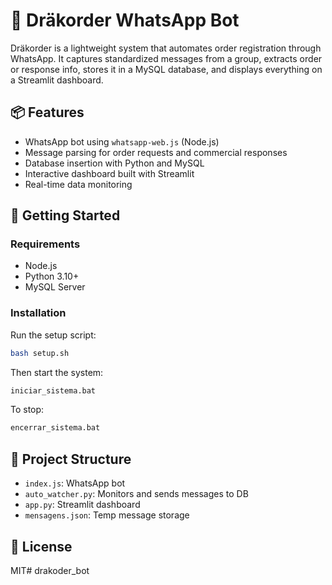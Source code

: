 # 🐉 Dräkorder WhatsApp Bot

Dräkorder is a lightweight system that automates order registration through WhatsApp. It captures standardized messages from a group, extracts order or response info, stores it in a MySQL database, and displays everything on a Streamlit dashboard.

## 📦 Features
- WhatsApp bot using `whatsapp-web.js` (Node.js)
- Message parsing for order requests and commercial responses
- Database insertion with Python and MySQL
- Interactive dashboard built with Streamlit
- Real-time data monitoring

## 🚀 Getting Started

### Requirements
- Node.js
- Python 3.10+
- MySQL Server

### Installation
Run the setup script:

```bash
bash setup.sh
```

Then start the system:

```bash
iniciar_sistema.bat
```

To stop:

```bash
encerrar_sistema.bat
```

## 📁 Project Structure

- `index.js`: WhatsApp bot
- `auto_watcher.py`: Monitors and sends messages to DB
- `app.py`: Streamlit dashboard
- `mensagens.json`: Temp message storage

## 📌 License
MIT#   d r a k o d e r _ b o t  
 